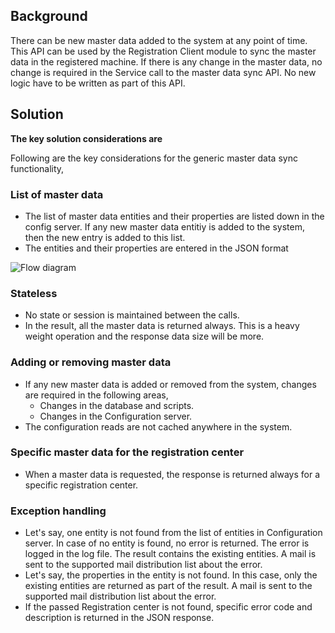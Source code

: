 ﻿
## Background
There can be new master data added to the system at any point of time. This API can be used by the Registration Client module to sync the master data in the registered machine. If there is any change in the master data, no change is required in the Service call to the master data sync API. No new logic have to be written as part of this API. 

## Solution
**The key solution considerations are**

Following are the key considerations for the generic master data sync functionality, 

### List of master data
* The list of master data entities and their properties are listed down in the config server. If any new master data entitiy is added to the system, then the new entry is added to this list.
* The entities and their properties are entered in the JSON format

![Flow diagram](_images/kernel/masterdata/syncapi-generic-api.jpg)	

### Stateless 
* No state or session is maintained between the calls. 
* In the result, all the master data is returned always. This is a heavy weight operation and the response data size will be more. 


### Adding or removing master data
* If any new master data is added or removed from the system, changes are required in the following areas, 
	* Changes in the database and scripts.  
	* Changes in the Configuration server.	
* The configuration reads are not cached anywhere in the system. 

### Specific master data for the registration center
* When a master data is requested, the response is returned always for a specific registration center. 

### Exception handling
* Let's say, one entity is not found from the list of entities in Configuration server. 
In case of no entity is found, no error is returned. The error is logged in the log file. The result contains the existing entities. 
A mail is sent to the supported mail distribution list about the error. 
* Let's say, the properties in the entity is not found. 
In this case, only the existing entities are returned as part of the result. 
A mail is sent to the supported mail distribution list about the error. 
* If the passed Registration center is not found, specific error code and description is returned in the JSON response. 